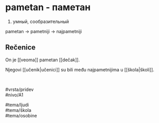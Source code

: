 # pametan - паметан

1. умный, сообразительный  

pametan → pametniji → najpametniji  

## Rečenice

On je [[veoma]] pametan [[dečak]].  

Njegovi [[učenik|učenici]] su bili među najpametnijima u [[škola|školi]].  

<br>

#vrsta/pridev  
#nivo/A1  

#tema/ljudi  
#tema/škola  
#tema/osobine  
